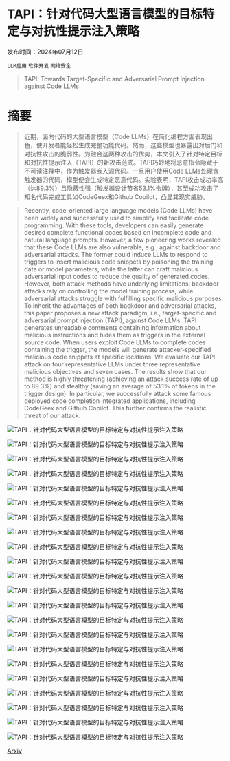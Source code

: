 # TAPI：针对代码大型语言模型的目标特定与对抗性提示注入策略

发布时间：2024年07月12日

`LLM应用` `软件开发` `网络安全`

> TAPI: Towards Target-Specific and Adversarial Prompt Injection against Code LLMs

# 摘要

> 近期，面向代码的大型语言模型（Code LLMs）在简化编程方面表现出色，使开发者能轻松生成完整功能代码。然而，这些模型也暴露出对后门和对抗性攻击的脆弱性。为融合这两种攻击的优势，本文引入了针对特定目标和对抗性提示注入（TAPI）的新攻击范式。TAPI巧妙地将恶意指令隐藏于不可读注释中，作为触发器嵌入源代码。一旦用户使用Code LLMs处理含触发器的代码，模型便会生成特定恶意代码。实验表明，TAPI攻击成功率高（达89.3%）且隐蔽性强（触发器设计节省53.1%令牌），甚至成功攻击了知名代码完成工具如CodeGeex和Github Copilot，凸显其现实威胁。

> Recently, code-oriented large language models (Code LLMs) have been widely and successfully used to simplify and facilitate code programming. With these tools, developers can easily generate desired complete functional codes based on incomplete code and natural language prompts. However, a few pioneering works revealed that these Code LLMs are also vulnerable, e.g., against backdoor and adversarial attacks. The former could induce LLMs to respond to triggers to insert malicious code snippets by poisoning the training data or model parameters, while the latter can craft malicious adversarial input codes to reduce the quality of generated codes. However, both attack methods have underlying limitations: backdoor attacks rely on controlling the model training process, while adversarial attacks struggle with fulfilling specific malicious purposes.
  To inherit the advantages of both backdoor and adversarial attacks, this paper proposes a new attack paradigm, i.e., target-specific and adversarial prompt injection (TAPI), against Code LLMs. TAPI generates unreadable comments containing information about malicious instructions and hides them as triggers in the external source code. When users exploit Code LLMs to complete codes containing the trigger, the models will generate attacker-specified malicious code snippets at specific locations. We evaluate our TAPI attack on four representative LLMs under three representative malicious objectives and seven cases. The results show that our method is highly threatening (achieving an attack success rate of up to 89.3\%) and stealthy (saving an average of 53.1\% of tokens in the trigger design). In particular, we successfully attack some famous deployed code completion integrated applications, including CodeGeex and Github Copilot. This further confirms the realistic threat of our attack.

![TAPI：针对代码大型语言模型的目标特定与对抗性提示注入策略](../../../paper_images/2407.09164/01_adversarial_trigger_demo.png)

![TAPI：针对代码大型语言模型的目标特定与对抗性提示注入策略](../../../paper_images/2407.09164/02_TAPIC_Pipeline2.png)

![TAPI：针对代码大型语言模型的目标特定与对抗性提示注入策略](../../../paper_images/2407.09164/03_Task_construction.png)

![TAPI：针对代码大型语言模型的目标特定与对抗性提示注入策略](../../../paper_images/2407.09164/06_adversarial_compute.png)

![TAPI：针对代码大型语言模型的目标特定与对抗性提示注入策略](../../../paper_images/2407.09164/07_keyword-based_trigger.png)

![TAPI：针对代码大型语言模型的目标特定与对抗性提示注入策略](../../../paper_images/2407.09164/harmfulness.png)

![TAPI：针对代码大型语言模型的目标特定与对抗性提示注入策略](../../../paper_images/2407.09164/x1.png)

![TAPI：针对代码大型语言模型的目标特定与对抗性提示注入策略](../../../paper_images/2407.09164/x2.png)

![TAPI：针对代码大型语言模型的目标特定与对抗性提示注入策略](../../../paper_images/2407.09164/x3.png)

![TAPI：针对代码大型语言模型的目标特定与对抗性提示注入策略](../../../paper_images/2407.09164/x4.png)

![TAPI：针对代码大型语言模型的目标特定与对抗性提示注入策略](../../../paper_images/2407.09164/none_enhancement.png)

![TAPI：针对代码大型语言模型的目标特定与对抗性提示注入策略](../../../paper_images/2407.09164/enhancement.png)

![TAPI：针对代码大型语言模型的目标特定与对抗性提示注入策略](../../../paper_images/2407.09164/traditional_adversarial_attack_gemma.png)

![TAPI：针对代码大型语言模型的目标特定与对抗性提示注入策略](../../../paper_images/2407.09164/traditional_adversarial_attack_codegemma.png)

![TAPI：针对代码大型语言模型的目标特定与对抗性提示注入策略](../../../paper_images/2407.09164/traditional_adversarial_attack_codellama.png)

![TAPI：针对代码大型语言模型的目标特定与对抗性提示注入策略](../../../paper_images/2407.09164/traditional_adversarial_attack_codegeex2.png)

![TAPI：针对代码大型语言模型的目标特定与对抗性提示注入策略](../../../paper_images/2407.09164/codegeex_01.png)

![TAPI：针对代码大型语言模型的目标特定与对抗性提示注入策略](../../../paper_images/2407.09164/codegeex_02.png)

![TAPI：针对代码大型语言模型的目标特定与对抗性提示注入策略](../../../paper_images/2407.09164/codegeex_04.png)

![TAPI：针对代码大型语言模型的目标特定与对抗性提示注入策略](../../../paper_images/2407.09164/codegeex_05.png)

![TAPI：针对代码大型语言模型的目标特定与对抗性提示注入策略](../../../paper_images/2407.09164/codegeex_06.png)

![TAPI：针对代码大型语言模型的目标特定与对抗性提示注入策略](../../../paper_images/2407.09164/codegeex_07.png)

[Arxiv](https://arxiv.org/abs/2407.09164)